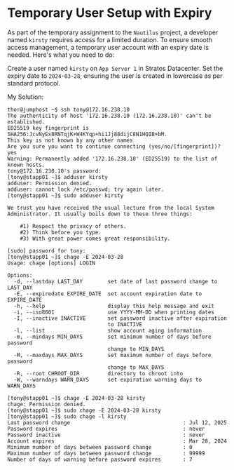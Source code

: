 # Temporary User Setup with Expiry

As part of the temporary assignment to the `Nautilus` project, a developer named `kirsty` requires access for a limited duration. To ensure smooth access management, a temporary user account with an expiry date is needed. Here's what you need to do:

Create a user named `kirsty` on `App Server 1` in Stratos Datacenter. Set the expiry date to `2024-03-28`, ensuring the user is created in lowercase as per standard protocol.



My Solution:

```
thor@jumphost ~$ ssh tony@172.16.238.10
The authenticity of host '172.16.238.10 (172.16.238.10)' can't be established.
ED25519 key fingerprint is SHA256:JcvNyEx8RNTqjK+W4KYqp+hi1Jj88dijC8N1HQIB+bM.
This key is not known by any other names
Are you sure you want to continue connecting (yes/no/[fingerprint])? yes
Warning: Permanently added '172.16.238.10' (ED25519) to the list of known hosts.
tony@172.16.238.10's password: 
[tony@stapp01 ~]$ adduser kirsty
adduser: Permission denied.
adduser: cannot lock /etc/passwd; try again later.
[tony@stapp01 ~]$ sudo adduser kirsty

We trust you have received the usual lecture from the local System
Administrator. It usually boils down to these three things:

    #1) Respect the privacy of others.
    #2) Think before you type.
    #3) With great power comes great responsibility.

[sudo] password for tony: 
[tony@stapp01 ~]$ chage -E 2024-03-28
Usage: chage [options] LOGIN

Options:
  -d, --lastday LAST_DAY        set date of last password change to LAST_DAY
  -E, --expiredate EXPIRE_DATE  set account expiration date to EXPIRE_DATE
  -h, --help                    display this help message and exit
  -i, --iso8601                 use YYYY-MM-DD when printing dates
  -I, --inactive INACTIVE       set password inactive after expiration
                                to INACTIVE
  -l, --list                    show account aging information
  -m, --mindays MIN_DAYS        set minimum number of days before password
                                change to MIN_DAYS
  -M, --maxdays MAX_DAYS        set maximum number of days before password
                                change to MAX_DAYS
  -R, --root CHROOT_DIR         directory to chroot into
  -W, --warndays WARN_DAYS      set expiration warning days to WARN_DAYS

[tony@stapp01 ~]$ chage -E 2024-03-28 kirsty
chage: Permission denied.
[tony@stapp01 ~]$ sudo chage -E 2024-03-28 kirsty
[tony@stapp01 ~]$ sudo chage -l kirsty
Last password change                                    : Jul 12, 2025
Password expires                                        : never
Password inactive                                       : never
Account expires                                         : Mar 28, 2024
Minimum number of days between password change          : 0
Maximum number of days between password change          : 99999
Number of days of warning before password expires       : 7
```
